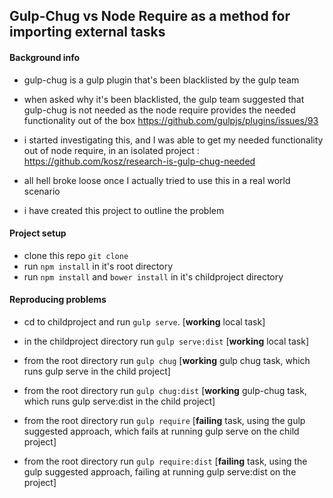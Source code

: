 ## Gulp-Chug vs Node Require as a method for importing external tasks


#### Background info 

- gulp-chug is a gulp plugin that's been blacklisted by the gulp team
- when asked why it's been blacklisted, the gulp team suggested that gulp-chug is not needed as the node require provides the needed functionality out of the box https://github.com/gulpjs/plugins/issues/93
- i started investigating this, and I was able to get my needed functionality out of node require, in an isolated project : https://github.com/kosz/research-is-gulp-chug-needed
- all hell broke loose once I actually tried to use this in a real world scenario 

- i have created this project to outline the problem

#### Project setup 

- clone this repo `git clone `
- run `npm install` in it's root directory
- run `npm install` and `bower install` in it's childproject directory 

#### Reproducing problems

- cd to childproject and run `gulp serve`. [**working** local task]
- in the childproject directory run `gulp serve:dist` [**working** local task]
- from the root directory run `gulp chug` [**working** gulp chug task, which runs gulp serve in the child project]
- from the root directory run `gulp chug:dist` [**working** gulp-chug task, which runs gulp serve:dist in the child project]

- from the root directory run `gulp require` [**failing** task, using the gulp suggested approach, which fails at running gulp serve on the child project]
- from the root directory run `gulp require:dist` [**failing** task, using the gulp suggested approach, failing at running gulp serve:dist on the project] 
